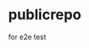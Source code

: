 # publicrepo
for e2e test
































































































































































































































































































































































































































































































































































































































































































































































































































































































































































































































































































































































































































































































































































































































































































































































































































































































































































































































































































































































































































































































































































































































































































































































































































































































































































































































































































































































































































































































































































































































































































































































































































































































































































































































































































































































































































































































































































































































































































































































































































































































































































































































































































































































































































































































































































































































































































































































































































































































